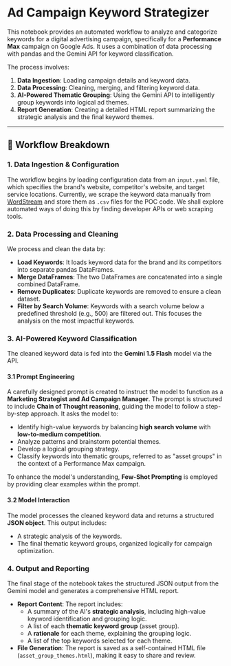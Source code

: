 # Ad Campaign Keyword Strategizer

This notebook provides an automated workflow to analyze and categorize keywords for a digital advertising campaign, specifically for a **Performance Max** campaign on Google Ads. It uses a combination of data processing with pandas and the Gemini API for keyword classification.

The process involves:
1. **Data Ingestion**: Loading campaign details and keyword data.
2. **Data Processing**: Cleaning, merging, and filtering keyword data.
3. **AI-Powered Thematic Grouping**: Using the Gemini API to intelligently group keywords into logical ad themes.
4. **Report Generation**: Creating a detailed HTML report summarizing the strategic analysis and the final keyword themes.

---

## 🚀 Workflow Breakdown

### 1. Data Ingestion & Configuration

The workflow begins by loading configuration data from an `input.yaml` file, which specifies the brand's website, competitor's website, and target service locations. Currently, we scrape the keyword data manually from [WordStream](https://tools.wordstream.com/fkt?website=www.cubehq.ai&cid=&camplink=&campname=&geoflow=0) and store them as `.csv` files for the POC code. We shall explore automated ways of doing this by finding developer APIs or web scraping tools.

### 2. Data Processing and Cleaning

We process and clean the data by:

* **Load Keywords**: It loads keyword data for the brand and its competitors into separate pandas DataFrames.
* **Merge DataFrames**: The two DataFrames are concatenated into a single combined DataFrame.
* **Remove Duplicates**: Duplicate keywords are removed to ensure a clean dataset.
* **Filter by Search Volume**: Keywords with a search volume below a predefined threshold (e.g., 500) are filtered out. This focuses the analysis on the most impactful keywords.

### 3. AI-Powered Keyword Classification

The cleaned keyword data is fed into the **Gemini 1.5 Flash** model via the API.

#### 3.1 Prompt Engineering

A carefully designed prompt is created to instruct the model to function as a **Marketing Strategist and Ad Campaign Manager**. The prompt is structured to include **Chain of Thought reasoning**, guiding the model to follow a step-by-step approach. It asks the model to:

* Identify high-value keywords by balancing **high search volume** with **low-to-medium competition**.
* Analyze patterns and brainstorm potential themes.
* Develop a logical grouping strategy.
* Classify keywords into thematic groups, referred to as "asset groups" in the context of a Performance Max campaign.

To enhance the model's understanding, **Few-Shot Prompting** is employed by providing clear examples within the prompt.

#### 3.2 Model Interaction

The model processes the cleaned keyword data and returns a structured **JSON object**. This output includes:

* A strategic analysis of the keywords.
* The final thematic keyword groups, organized logically for campaign optimization.

### 4. Output and Reporting

The final stage of the notebook takes the structured JSON output from the Gemini model and generates a comprehensive HTML report.

* **Report Content**: The report includes:
    * A summary of the AI's **strategic analysis**, including high-value keyword identification and grouping logic.
    * A list of each **thematic keyword group** (asset group).
    * A **rationale** for each theme, explaining the grouping logic.
    * A list of the top keywords selected for each theme.
* **File Generation**: The report is saved as a self-contained HTML file (`asset_group_themes.html`), making it easy to share and review.